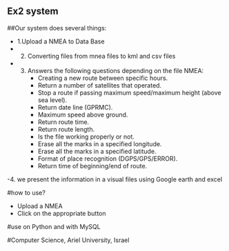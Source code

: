 ## Ex2 system
##Our system does several things:
- 1.Upload a NMEA to Data Base
- 2. Converting files from mnea files to kml and csv files
- 3. Answers the following questions depending on the file NMEA:
      - Creating a new route between specific hours.
      - Return a number of satellites that operated.
      - Stop a route if passing maximum speed/maximum height (above sea level).
      - Return date line (GPRMC).
     - Maximum speed above ground.
     - Return route time.
     - Return route length.
     - Is the file working properly or not.
     - Erase all the marks in a specified longitude.
     - Erase all the marks in a specified latitude.
     -  Format of place recognition (DGPS/GPS/ERROR).
     - Return time of beginning/end of route.

-4. we present the information in a visual files using Google earth and excel

#how to use?
 - Upload a NMEA
- Click on the appropriate button

#use on Python and with MySQL 






#Computer Science, Ariel University, Israel
